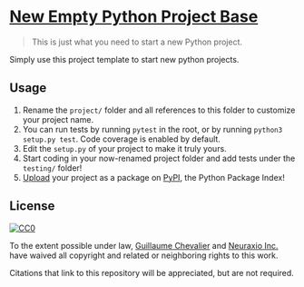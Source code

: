 # [New Empty Python Project Base](https://github.com/Neuraxio/New-Empty-Python-Project-Base)

> This is just what you need to start a new Python project.

Simply use this project template to start new python projects.

## Usage

1. Rename the `project/` folder and all references to this folder to customize your project name.
2. You can run tests by running `pytest` in the root, or by running `python3 setup.py test`. Code coverage is enabled by default.
3. Edit the `setup.py` of your project to make it truly yours. 
4. Start coding in your now-renamed project folder and add tests under the `testing/` folder!
5. [Upload](https://packaging.python.org/tutorials/packaging-projects/) your project as a package on [PyPI](https://pypi.org/), the Python Package Index! 

## License

[![CC0](http://mirrors.creativecommons.org/presskit/buttons/88x31/svg/cc-zero.svg)](https://creativecommons.org/publicdomain/zero/1.0/)

To the extent possible under law, [Guillaume Chevalier](https://github.com/guillaume-chevalier) and [Neuraxio Inc.](https://github.com/Neuraxio) have waived all copyright and related or neighboring rights to this work.

Citations that link to this repository will be appreciated, but are not required.
